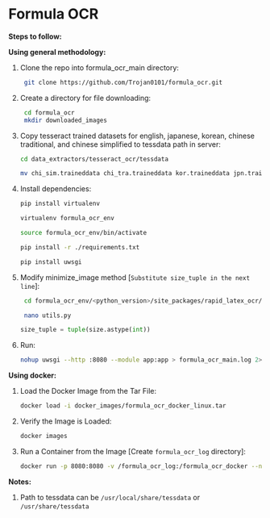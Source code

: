 # Formula OCR

**Steps to follow:**

**Using general methodology:**

1) Clone the repo into formula_ocr_main directory:
    ```bash
     git clone https://github.com/Trojan0101/formula_ocr.git
     ```

2) Create a directory for file downloading:
    ```bash
     cd formula_ocr
     mkdir downloaded_images
     ```
 
3) Copy tesseract trained datasets for english, japanese, korean, chinese traditional, and chinese simplified to tessdata path in server:
    ```bash
    cd data_extractors/tesseract_ocr/tessdata
    ```
    ```bash
    mv chi_sim.traineddata chi_tra.traineddata kor.traineddata jpn.traineddata eng.traineddata path/to/tessdata
     ```

4) Install dependencies:
    ```bash
    pip install virtualenv
    ```
    ```bash
    virtualenv formula_ocr_env
    ```
    ```bash
    source formula_ocr_env/bin/activate
    ```
    ```bash
    pip install -r ./requirements.txt
    ```
    ```bash
    pip install uwsgi
     ```

5) Modify minimize_image method [`Substitute size_tuple in the next line`]:
    ```bash
     cd formula_ocr_env/<python_version>/site_packages/rapid_latex_ocr/
    ```
    ```bash
     nano utils.py
     ```
     ```python
     size_tuple = tuple(size.astype(int))
      ```

6) Run:
    ```bash
    nohup uwsgi --http :8080 --module app:app > formula_ocr_main.log 2>&1 &
     ```

**Using docker:**

1) Load the Docker Image from the Tar File:
    ```bash
    docker load -i docker_images/formula_ocr_docker_linux.tar
    ```

2) Verify the Image is Loaded:
    ```bash
    docker images
    ```

3) Run a Container from the Image [Create `formula_ocr_log` directory]:
    ```bash
    docker run -p 8080:8080 -v /formula_ocr_log:/formula_ocr_docker --name ocr formula_ocr_docker
    ```

**Notes:**

1) Path to tessdata can be `/usr/local/share/tessdata` or `/usr/share/tessdata`
